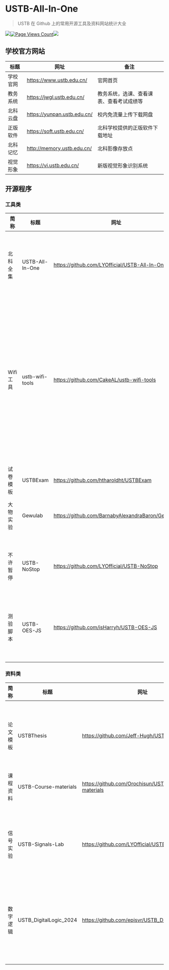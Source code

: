 # USTB-All-In-One

> USTB 在 Github 上的常用开源工具及资料网站统计大全

![](https://img.shields.io/github/license/LYOfficial/USTB-All-In-One)[![Page Views Count](https://badges.toozhao.com/badges/01JCX96FBFMD7TVCK3HX4KF3VX/orange.svg)](https://badges.toozhao.com/stats/01JCX96FBFMD7TVCK3HX4KF3VX)![](https://img.shields.io/github/stars/LYOfficial/USTB-All-In-One)

## 学校官方网站

| 标题     | 网址                        | 备注                                     |
| -------- | --------------------------- | ---------------------------------------- |
| 学校官网 | https://www.ustb.edu.cn/    | 官网首页                                 |
| 教务系统 | https://jwgl.ustb.edu.cn/   | 教务系统，选课、查看课表、查看考试成绩等 |
| 北科云盘 | https://yunpan.ustb.edu.cn/ | 校内免流量上传下载网盘                   |
| 正版软件 | https://soft.ustb.edu.cn/   | 北科学校提供的正版软件下载地址           |
| 北科记忆 | http://memory.ustb.edu.cn/  | 北科影像存放点                           |
| 视觉形象 | https://vi.ustb.edu.cn/     | 新版视觉形象识别系统                     |

## 开源程序

### 工具类

| 简称      | 标题            | 网址                                             | 作者                  | 备注                                                         |
| --------- | --------------- | ------------------------------------------------ | --------------------- | ------------------------------------------------------------ |
| 北科全集  | USTB-All-In-One | https://github.com/LYOfficial/USTB-All-In-One    | LYOfficial            | USTB 在 Github 上的常用开源工具及资料网站统计大全            |
| Wifi 工具 | ustb-wifi-tools | https://github.com/CakeAL/ustb-wifi-tools        | CakeAL                | USTB Wifi Tools 贝壳校园网实用工具，旨在可以让大家更方便的获取USTB校园网每日使用情况，查询流量，解绑MAC地址等。 |
| 试卷模板  | USTBExam        | https://github.com/htharoldht/USTBExam           | htharoldht            | 北京科技大学试卷 LaTeX 模板                                  |
| 大物实验  | Gewulab         | https://github.com/BarnabyAlexandraBaron/Gewulab | BarnabyAlexandraBaron | 大物实验数字计算脚本                                         |
| 不许暂停  | USTB-NoStop     | https://github.com/LYOfficial/USTB-NoStop        | LYOfficial            | USTB 某视频播放网站反复弹窗导致视频播放异常的解决方案        |
| 测验脚本  | USTB-OES-JS     | https://github.com/isHarryh/USTB-OES-JS          | Harry Huang           | 锐格平台和中国大学 MOOC 参考答案辅助脚本                            |
|           |                 |                                                  |                       |                                                              |
|           |                 |                                                  |                       |                                                              |
|           |                 |                                                  |                       |                                                              |
|           |                 |                                                  |                       |                                                              |



### 资料类

| 简称     | 标题                  | 网址                                               | 作者       | 备注                                                         |
| -------- | --------------------- | -------------------------------------------------- | ---------- | ------------------------------------------------------------ |
| 论文模板 | USTBThesis            | https://github.com/Jeff-Hugh/USTBThesis            | Jeff-Hugh  | 北京科技大学硕士（博士）毕业设计论文Tex模板                  |
| 课程资料 | USTB-Course-materials | https://github.com/Orochisun/USTB-Course-materials | Orochi     | 北科课程资料，保及格                                         |
| 信号实验 | USTB-Signals-Lab      | https://github.com/LYOfficial/USTB-Signals-Lab     | LYOfficial | USTB 自动化学院《信号与系统分析实验》指导与理论图像Python模拟 |
| 数字逻辑 | USTB_DigitalLogic_2024| https://github.com/episvr/USTB_DigitalLogic_2024   | episvr     | 北京科技大学数字逻辑2024年秋 的作业及实验代码               |
|          |                       |                                                    |            |                                                              |
|          |                       |                                                    |            |                                                              |
|          |                       |                                                    |            |                                                              |
|          |                       |                                                    |            |                                                              |
|          |                       |                                                    |            |                                                              |

